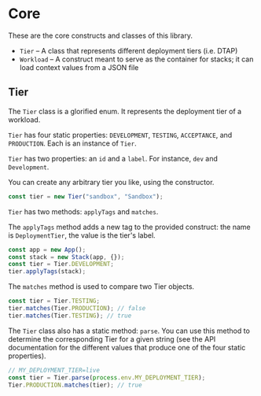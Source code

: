 # Core

These are the core constructs and classes of this library.

- `Tier` – A class that represents different deployment tiers (i.e. DTAP)
- `Workload` – A construct meant to serve as the container for stacks; it can load context values from a JSON file

## Tier

The `Tier` class is a glorified enum. It represents the deployment tier of a workload.

`Tier` has four static properties: `DEVELOPMENT`, `TESTING`, `ACCEPTANCE`, and `PRODUCTION`. Each is an instance of `Tier`.

`Tier` has two properties: an `id` and a `label`. For instance, `dev` and `Development`.

You can create any arbitrary tier you like, using the constructor.

```typescript
const tier = new Tier("sandbox", "Sandbox");
```

`Tier` has two methods: `applyTags` and `matches`.

The `applyTags` method adds a new tag to the provided construct: the name is `DeploymentTier`, the value is the tier's label.

```typescript
const app = new App();
const stack = new Stack(app, {});
const tier = Tier.DEVELOPMENT;
tier.applyTags(stack);
```

The `matches` method is used to compare two Tier objects.

```typescript
const tier = Tier.TESTING;
tier.matches(Tier.PRODUCTION); // false
tier.matches(Tier.TESTING); // true
```

The `Tier` class also has a static method: `parse`. You can use this method to determine the corresponding Tier for a given string (see the API documentation for the different values that produce one of the four static properties).

```typescript
// MY_DEPLOYMENT_TIER=live
const tier = Tier.parse(process.env.MY_DEPLOYMENT_TIER);
Tier.PRODUCTION.matches(tier); // true
```
